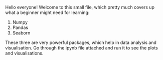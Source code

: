 Hello everyone!
Welcome to this small file, which pretty much covers up what a beginner might need for learning:
1. Numpy
2. Pandas
3. Seaborn

These three are very powerful packages, which help in data analysis and visualisation.
Go through the ipynb file attached and run it to see the plots and visualisations.
